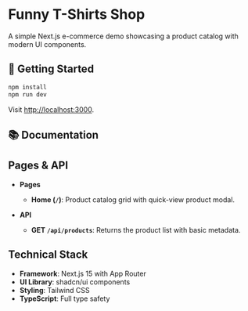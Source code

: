 # Funny T-Shirts Shop

A simple Next.js e-commerce demo showcasing a product catalog with modern UI components.

## 🚀 Getting Started

```bash
npm install
npm run dev
```

Visit [http://localhost:3000](http://localhost:3000).

## 📚 Documentation

## Pages & API

- **Pages**
  - **Home (`/`)**: Product catalog grid with quick-view product modal.

- **API**
  - **GET `/api/products`**: Returns the product list with basic metadata. 

## Technical Stack

- **Framework**: Next.js 15 with App Router
- **UI Library**: shadcn/ui components
- **Styling**: Tailwind CSS
- **TypeScript**: Full type safety
